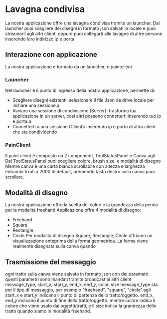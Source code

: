 # Lavagna condivisa
La nostra applicazione offre una lavagna condivisa tramite un launcher. Dal launcher puoi scegliere dei disegni in formato json salvati in locale e puoi streamarli agli altri client, oppure puoi collegarti alle lavagne di altre persone inserendo loro indirizzo ip e porta
## Interazione con applicazione
La nostra applicazione è formato da un launcher, e paintclient
### Launcher
Nel launcher è il punto di ingresso della nostra applicazione, permette di: 
- Scegliere disegni esistenti: selezionare il file Json da drive locale per iniziare una sessione.a
- Avviare una sessione di condivisione (Server): trasforma tua applicazione in un server, cosi altri possono connetterti inserendo tuo ip e porta.a
- Connetterti a una sessione (Client): inserendo ip e porta di altro client che sta condividendo
### PainClient
Il paint client è composto da 2 componenti, ToolStatusPanel e Canva.agli
Dal ToolStatusPanel puoi scegliere colore, brush size, e modalità di disegno
Mentre canva è una carta bianca scrollabile con altezza e larghezza entrambi fixati a 2000 di default, premendo tasto destro sulla canva puoi scrollare.
## Modalità di disegno
La nostra applicazione offre la scelta dei colori e la grandezza della penna per la modalità freehand
Applicazione offre 4 modalità di disegno:
- Freehand
- Square
- Rectangle
- Circle
Per modalità di disegno Square, Rectangle, Circle offriamo un visualizzazione anteprima della forma geometrica. La forma viene realmente disegnata sulla canva quando


## Trasmissione del messaggio
ogni tratto sulla canva viene salvato in formato json con dei parametri. questi parametri sono mandati tramite broadcast ai altri client
<br>
message_type, start_x, start_y, end_x, end_y, color, size
message_type sta per il tipo di messaggio, per esempio "freehand", "square", "circle".agli
start_x e start_y indicano il punto di partenza dello tratto/oggetto. 
end_x, end_y indicano il punto di fine dello tratto/oggetto.
mentre colore indica il colore che viene usato dai oggetti/tratti, e il size indica la grandezza dello tratto quando siamo in modalità freehand.